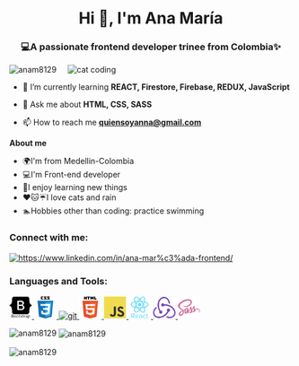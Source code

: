 
<h1 align="center">Hi 👋, I'm Ana María</h1>
<h3 align="center">💻A passionate frontend developer trinee from Colombia✨</h3>
<img align="right" width="400" alt="cat coding" src="https://i.pinimg.com/originals/a6/70/91/a67091c003173f3cd58801f345392dde.gif"/>

<p align="left"> <img src="https://komarev.com/ghpvc/?username=anam8129&label=Profile%20views&color=0e75b6&style=flat" alt="anam8129" /> </p>

- 🌱 I’m currently learning **REACT, Firestore, Firebase, REDUX, JavaScript**

- 💬 Ask me about **HTML, CSS, SASS**

- 📫 How to reach me **quiensoyanna@gmail.com**

**About me**
<ul>
  <li>🌍I'm from Medellin-Colombia</li>
   <li>💻I'm Front-end developer</li>
   <li>📝I enjoy learning new things</li>
   <li>❤🐱☔I love cats and rain</li>
   <li>🏊Hobbies other than coding: practice swimming</li>
</ul>


<h3 align="left">Connect with me:</h3>
<p align="left">
<a href="https://linkedin.com/in/https://www.linkedin.com/in/ana-mar%c3%ada-frontend/" target="blank"><img align="center" src="https://raw.githubusercontent.com/rahuldkjain/github-profile-readme-generator/master/src/images/icons/Social/linked-in-alt.svg" alt="https://www.linkedin.com/in/ana-mar%c3%ada-frontend/" height="30" width="40" /></a>
</p>

<h3 align="left">Languages and Tools:</h3>
<p align="left"> <a href="https://getbootstrap.com" target="_blank" rel="noreferrer"> <img src="https://raw.githubusercontent.com/devicons/devicon/master/icons/bootstrap/bootstrap-plain-wordmark.svg" alt="bootstrap" width="40" height="40"/> </a> <a href="https://www.w3schools.com/css/" target="_blank" rel="noreferrer"> <img src="https://raw.githubusercontent.com/devicons/devicon/master/icons/css3/css3-original-wordmark.svg" alt="css3" width="40" height="40"/> </a> <a href="https://git-scm.com/" target="_blank" rel="noreferrer"> <img src="https://www.vectorlogo.zone/logos/git-scm/git-scm-icon.svg" alt="git" width="40" height="40"/> </a> <a href="https://www.w3.org/html/" target="_blank" rel="noreferrer"> <img src="https://raw.githubusercontent.com/devicons/devicon/master/icons/html5/html5-original-wordmark.svg" alt="html5" width="40" height="40"/> </a> <a href="https://developer.mozilla.org/en-US/docs/Web/JavaScript" target="_blank" rel="noreferrer"> <img src="https://raw.githubusercontent.com/devicons/devicon/master/icons/javascript/javascript-original.svg" alt="javascript" width="40" height="40"/> </a> <a href="https://reactjs.org/" target="_blank" rel="noreferrer"> <img src="https://raw.githubusercontent.com/devicons/devicon/master/icons/react/react-original-wordmark.svg" alt="react" width="40" height="40"/> </a> <a href="https://redux.js.org" target="_blank" rel="noreferrer"> <img src="https://raw.githubusercontent.com/devicons/devicon/master/icons/redux/redux-original.svg" alt="redux" width="40" height="40"/> </a> <a href="https://sass-lang.com" target="_blank" rel="noreferrer"> <img src="https://raw.githubusercontent.com/devicons/devicon/master/icons/sass/sass-original.svg" alt="sass" width="40" height="40"/> </a> </p>

<p><img align="left" src="https://github-readme-stats.vercel.app/api/top-langs?username=anam8129&show_icons=true&locale=en&layout=compact" alt="anam8129" /></p>

<p>&nbsp;<img align="center" src="https://github-readme-stats.vercel.app/api?username=anam8129&show_icons=true&locale=en" alt="anam8129" /></p>

<p><img align="center" src="https://github-readme-streak-stats.herokuapp.com/?user=anam8129&" alt="anam8129" /></p>

